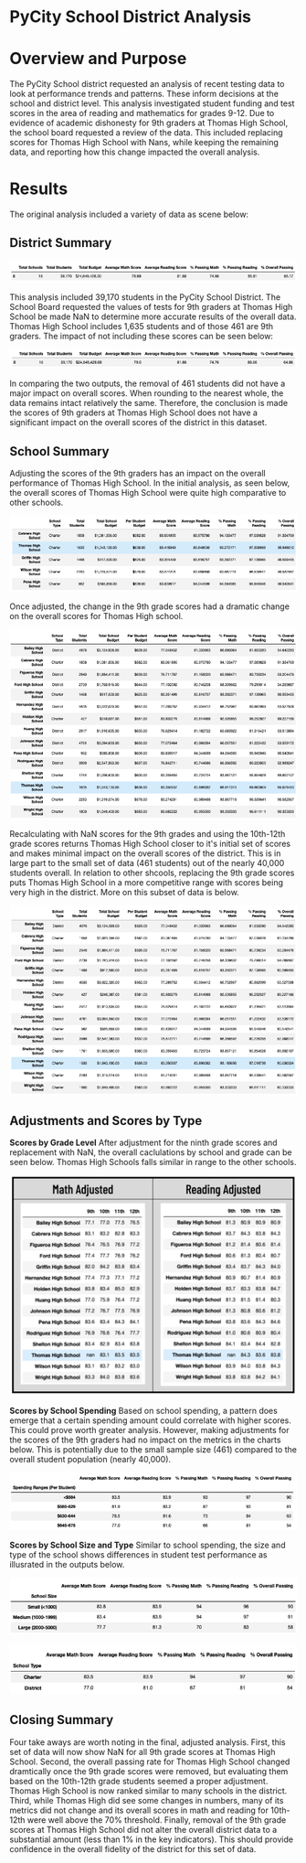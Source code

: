 # PyCity School District Analysis

# Overview and Purpose
The PyCity School district requested an analysis of recent testing data to look at performance trends and patterns. These inform decisions at the school and district level. This analysis investigated student funding and test scores in the area of reading and mathematics for grades 9-12. Due to evidence of academic dishonesty for 9th graders at Thomas High School, the school board requested a review of the data. This included replacing scores for Thomas High School with Nans, while keeping the remaining data, and reporting how this change impacted the overall analysis. 

# Results
The original analysis included a variety of data as scene below:

## District Summary ##
<p align="center">
<img src="https://github.com/teachjanderson/School_District_Analysis/blob/main/images/A_District%20Summary.png" />
  
This analysis included 39,170 students in the PyCity School District. The School Board requested the values of tests for 9th graders at Thomas High School be made NaN to determine more accurate results of the overall data. Thomas High School includes 1,635 students and of those 461 are 9th graders. The impact of not including these scores can be seen below:

<p align="center">
<img src="https://github.com/teachjanderson/School_District_Analysis/blob/main/images/B_DistrictSummary.png" />

In comparing the two outputs, the removal of 461 students did not have a major impact on overall scores. When rounding to the nearest whole, the data remains intact relatively the same. Therefore, the conclusion is made the scores of 9th graders at Thomas High School does not have a significant impact on the overall scores of the district in this dataset. 
  
## School Summary ##
Adjusting the scores of the 9th graders has an impact on the overall performance of Thomas High School. In the initial analysis, as seen below, the overall scores of Thomas High School were quite high comparative to other schools. 
  
<p align="center">
<img src="https://github.com/teachjanderson/School_District_Analysis/blob/main/images/A_Adjust_PerSchool.png" />
  
Once adjusted, the change in the 9th grade scores had a dramatic change on the overall scores for Thomas High school. 

<p align="center">
<img src="https://github.com/teachjanderson/School_District_Analysis/blob/main/images/A_PerSchool.png" />
  
Recalculating with NaN scores for the 9th grades and using the 10th-12th grade scores returns Thomas High School closer to it's initial set of scores and makes minimal impact on the overall scores of the district. This is in large part to the small set of data (461 students) out of the nearly 40,000 students overall. In relation to other shcools, replacing the 9th grade scores puts Thomas High School in a more competitive range with scores being very high in the district. More on this subset of data is below. 
  
  <p align="center">
<img src="https://github.com/teachjanderson/School_District_Analysis/blob/main/Adjust_PerSchool.png" />
  
## Adjustments and Scores by Type ##

**Scores by Grade Level**
After adjustment for the ninth grade scores and replacement with NaN, the overall caclulations by school and grade can be seen below. Thomas High Schools falls similar in range to the other schools. 
  
<p align="center">
<img src="https://github.com/teachjanderson/School_District_Analysis/blob/main/images/Screen%20Shot%202022-04-23%20at%2010.02.51%20PM.png" width="600" />

**Scores by School Spending**
Based on school spending, a pattern does emerge that a certain spending amount could correlate with higher scores. This could prove worth greater analysis. However, making adjustments for the scores of the 9th graders had no impact on the metrics in the charts below. This is potentially due to the small sample size (461) compared to the overall student population (nearly 40,000). 
  
<p align="center">
<img src="https://github.com/teachjanderson/School_District_Analysis/blob/main/images/Money.png" />
    
**Scores by School Size and Type**
Similar to school spending, the size and type of the school shows differences in student test performance as illusrated in the outputs below. 
  
<p align="center">
<img src="https://github.com/teachjanderson/School_District_Analysis/blob/main/images/Size.png" />

<p align="center">
<img src="https://github.com/teachjanderson/School_District_Analysis/blob/main/images/Charter:Public.png" />
      
## Closing Summary ##
  
Four take aways are worth noting in the final, adjusted analysis. First, this set of data will now show NaN for all 9th grade scores at Thomas High School. Second, the overall passing rate for Thomas High School changed dramtically once the 9th grade scores were removed, but evaluating them based on the 10th-12th grade students seemed a proper adjustment. Thomas High School is now ranked similar to many schools in the district. Third, while Thomas High did see some changes in numbers, many of its metrics did not change and its overall scores in math and reading for 10th-12th were well above the 70% threshold. Finally, removal of the 9th grade scores at Thomas High School did not alter the overall district data to a substantial amount (less than 1% in the key indicators). This should provide confidence in the overall fidelity of the district for this set of data. 
